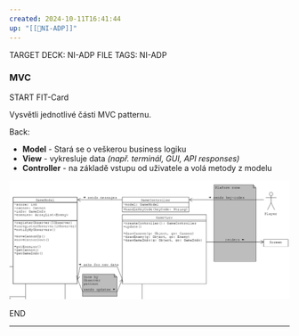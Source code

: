 ```yaml
---
created: 2024-10-11T16:41:44
up: "[[📖NI-ADP]]"
---
```


TARGET DECK: NI-ADP
FILE TAGS: NI-ADP

### MVC


START
FIT-Card

Vysvětli jednotlivé části MVC patternu.

Back:

- **Model** - Stará se o veškerou business logiku
- **View** - vykresluje data _(např. terminál, GUI, API responses)_
- **Controller** - na základě vstupu od uživatele a volá metody z modelu

<!-- ImageStart -->
![](../../Assets/Pasted%20image%2020241011175342.png)
<!-- ImageEnd -->


END

---
